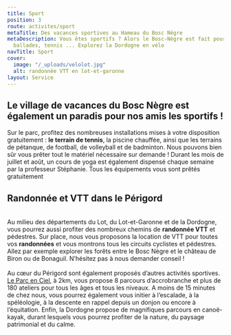 ```yaml
---
title: Sport
position: 3
route: activites/sport
metaTitle: Des vacances sportives au Hameau du Bosc Nègre
metaDescription: Vous êtes sportifs ? Alors le Bosc-Nègre est fait pour vous. VTT,
  ballades, tennis ... Explorez la Dordogne en vélo
navTitle: Sport
cover:
  image: "/_uploads/velolot.jpg"
  alt: randonnée VTT en lot-et-garonne
layout: Service
---
```


## Le village de vacances du Bosc Nègre est également un paradis pour nos amis les sportifs !

Sur le parc, profitez des nombreuses installations mises à votre disposition gratuitement : **le terrain de tennis**, la piscine chauffée, ainsi que les terrains de pétanque, de football, de volleyball et de badminton. Nous pouvons bien sûr vous prêter tout le matériel nécessaire sur demande ! Durant les mois de juillet et août, un cours de yoga est également dispensé chaque semaine par la professeur Stéphanie. Tous les équipements vous sont prêtés gratuitement

## Randonnée et VTT dans le Périgord

\
Au milieu des départements du Lot, du Lot-et-Garonne et de la Dordogne, vous pourrez aussi profiter des nombreux chemins de **randonnée VTT** et pédestres. Sur place, nous vous proposons la location de VTT pour toutes vos **randonnées** et vous montrons tous les circuits cyclistes et pédestres. Allez par exemple explorer les forêts entre le Bosc Nègre et le château de Biron ou de Bonaguil. N’hésitez pas à nous demander conseil !\
\
Au cœur du Périgord sont également proposés d’autres activités sportives. [Le Parc en Ciel](http://www.parc-en-ciel.com/), à 2km, vous propose 8 parcours d’accrobranche et plus de 180 ateliers pour tous les âges et tous les niveaux. A moins de 15 minutes de chez nous, vous pourrez également vous initier à l’escalade, à la spéléologie, à la descente en rappel depuis un donjon ou encore à l’équitation. Enfin, la Dordogne propose de magnifiques parcours en canoë-kayak, durant lesquels vous pourrez profiter de la nature, du paysage patrimonial et du calme.